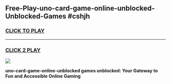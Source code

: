 
## Free-Play-uno-card-game-online-unblocked-Unblocked-Games #cshjh
<h3>
<a href="https://news.freeplayer.one?title=uno-card-game-online-unblocked&ref=8M">CLICK TO PLAY</a></h3>
<hr>

<h3>
<a href="https://news.freeplayer.one?title=uno-card-game-online-unblocked&ref=8M">CLICK 2 PLAY</a>
  
</h3>

<a href="https://news.freeplayer.one?title=uno-card-game-online-unblocked&ref=8M"><img src="https://clearcache.store/games.png"></a>


**uno-card-game-online-unblocked games unblocked: Your Gateway to Fun and Accessible Online Gaming**
